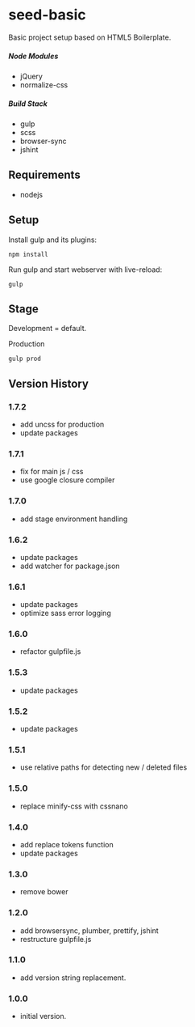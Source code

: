 # seed-basic

Basic project setup based on HTML5 Boilerplate.

##### Node Modules
* jQuery
* normalize-css

##### Build Stack
* gulp
* scss
* browser-sync
* jshint

## Requirements
* nodejs

## Setup

Install gulp and its plugins:
```
npm install
```

Run gulp and start webserver with live-reload:
```
gulp
```

## Stage

Development = default.

Production
```
gulp prod
```

## Version History

### 1.7.2
* add uncss for production
* update packages

### 1.7.1
* fix for main js / css
* use google closure compiler

### 1.7.0
* add stage environment handling

### 1.6.2
* update packages
* add watcher for package.json

### 1.6.1
* update packages
* optimize sass error logging

### 1.6.0
* refactor gulpfile.js

### 1.5.3
* update packages

### 1.5.2
* update packages

### 1.5.1
* use relative paths for detecting new / deleted files

### 1.5.0
* replace minify-css with cssnano

### 1.4.0
* add replace tokens function
* update packages

### 1.3.0
* remove bower

### 1.2.0
* add browsersync, plumber, prettify, jshint
* restructure gulpfile.js

### 1.1.0
* add version string replacement.

### 1.0.0
* initial version.